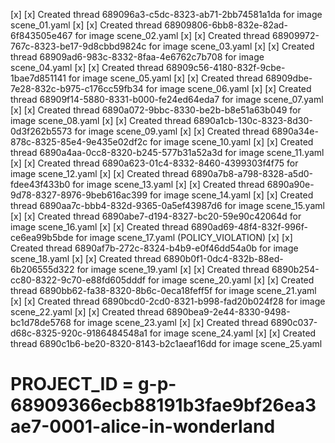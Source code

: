 [x] [x] Created thread 689096a3-c5dc-8323-ab71-2bb74581a1da for image scene_01.yaml
[x] [x] Created thread 68909806-6bb8-832e-82ad-6f843505e467 for image scene_02.yaml
[x] [x] Created thread 68909972-767c-8323-be17-9d8cbbd9824c for image scene_03.yaml
[x] [x] Created thread 68909ad6-983c-8332-8faa-4e6762c7b708 for image scene_04.yaml
[x] [x] Created thread 68909c56-4180-832f-9cbe-1bae7d851141 for image scene_05.yaml
[x] [x] Created thread 68909dbe-7e28-832c-b975-c176cc59fb34 for image scene_06.yaml
[x] [x] Created thread 68909f14-5880-8331-b000-fe24ed64eda7 for image scene_07.yaml
[x] [x] Created thread 6890a072-9bbc-8330-be2b-b8e51a63b049 for image scene_08.yaml
[x] [x] Created thread 6890a1cb-130c-8323-8d30-0d3f262b5573 for image scene_09.yaml
[x] [x] Created thread 6890a34e-878c-8325-85e4-9e435e02df2c for image scene_10.yaml
[x] [x] Created thread 6890a4aa-0cc8-8320-b245-577b31a52a3d for image scene_11.yaml
[x] [x] Created thread 6890a623-01c4-8332-8460-4399303f4f75 for image scene_12.yaml
[x] [x] Created thread 6890a7b8-a798-8328-a5d0-fdee43f433b0 for image scene_13.yaml
[x] [x] Created thread 6890a90e-9d78-8327-8976-9beb616ac399 for image scene_14.yaml
[x] [x] Created thread 6890aa7c-bbb4-832d-9365-0a5ef43987d6 for image scene_15.yaml
[x] [x] Created thread 6890abe7-d194-8327-bc20-59e90c42064d for image scene_16.yaml
[x] [x] Created thread 6890ad69-48f4-832f-996f-ce6ea99b5bde for image scene_17.yaml (POLICY_VIOLATION)
[x] [x] Created thread 6890af7b-272c-8324-b4b9-e0f46dd54a0b for image scene_18.yaml
[x] [x] Created thread 6890b0f1-0dc4-832b-88ed-6b206555d322 for image scene_19.yaml
[x] [x] Created thread 6890b254-cc80-8322-9c70-e88fd605dddf for image scene_20.yaml
[x] [x] Created thread 6890bb62-fa38-8320-8b6c-0eca18feff5f for image scene_21.yaml
[x] [x] Created thread 6890bcd0-2cd0-8321-b998-fad20b024f28 for image scene_22.yaml
[x] [x] Created thread 6890bea9-2e44-8330-9498-bc1d78de5768 for image scene_23.yaml
[x] [x] Created thread 6890c037-d68c-8325-920c-9186484548a1 for image scene_24.yaml
[x] [x] Created thread 6890c1b6-be20-8320-8143-b2c1aeaf16dd for image scene_25.yaml
# PROJECT_ID = g-p-68909366ecb88191b3fae9bf26ea3ae7-0001-alice-in-wonderland
